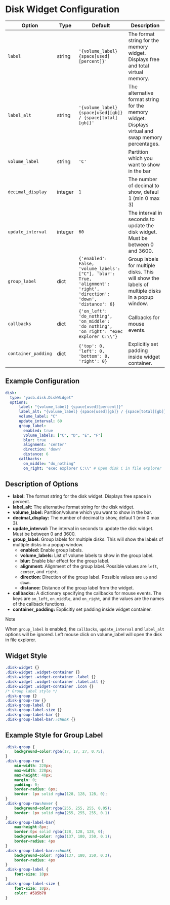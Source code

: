 # Disk Widget Configuration
| Option            | Type    | Default                                                                 | Description                                                                 |
|-------------------|---------|-------------------------------------------------------------------------|-----------------------------------------------------------------------------|
| `label`           | string  | `'{volume_label} {space[used][percent]}'`                        | The format string for the memory widget. Displays free and total virtual memory. |
| `label_alt`       | string  | `'{volume_label} {space[used][gb]} / {space[total][gb]}'`        | The alternative format string for the memory widget. Displays virtual and swap memory percentages. |
| `volume_label`       | string  | `'C'`        | Partition which you want to show in the bar |
| `decimal_display` | integer | `1`                                                                  | The number of decimal to show, defaul 1 (min 0 max 3) |
| `update_interval` | integer | `60`                                                                  | The interval in seconds to update the disk widget. Must be between 0 and 3600. |
| `group_label` | dict | `{'enabled': False, 'volume_labels': ["C"], 'blur': True, 'alignment': 'right', 'direction': 'down', 'distance': 6}` | Group labels for multiple disks. This will show the labels of multiple disks in a popup window. |
| `callbacks`       | dict    | `{'on_left': 'do_nothing', 'on_middle': 'do_nothing', 'on_right': "exec explorer C:\\"}` | Callbacks for mouse events. |
| `container_padding`  | dict | `{'top': 0, 'left': 0, 'bottom': 0, 'right': 0}`      | Explicitly set padding inside widget container. |


## Example Configuration

```yaml
disk:
  type: "yasb.disk.DiskWidget"
  options:
      label: "{volume_label} {space[used][percent]}"
      label_alt: "{volume_label} {space[used][gb]} / {space[total][gb]}"
      volume_label: "C"
      update_interval: 60
      group_label:
        enabled: true
        volume_labels: ["C", "D", "E", "F"]
        blur: true
        alignment: 'center'
        direction: 'down'
        distance: 6
      callbacks:
        on_middle: "do_nothing"
        on_right: "exec explorer C:\\" # Open disk C in file explorer
```

## Description of Options

- **label:** The format string for the disk widget. Displays free space in percent.
- **label_alt:** The alternative format string for the disk widget.
- **volume_label:** Partition/volume which you want to show in the bar.
- **decimal_display:** The number of decimal to show, defaul 1 (min 0 max 3).
- **update_interval:** The interval in seconds to update the disk widget. Must be between 0 and 3600.
- **group_label:** Group labels for multiple disks. This will show the labels of multiple disks in a popup window.
  - **enabled:** Enable group labels.
  - **volume_labels:** List of volume labels to show in the group label.
  - **blur:** Enable blur effect for the group label.
  - **alignment:** Alignment of the group label. Possible values are `left`, `center`, and `right`.
  - **direction:** Direction of the group label. Possible values are `up` and `down`.
  - **distance:** Distance of the group label from the widget.
- **callbacks:** A dictionary specifying the callbacks for mouse events. The keys are `on_left`, `on_middle`, and `on_right`, and the values are the names of the callback functions.
- **container_padding:** Explicitly set padding inside widget container.
 
> [!NOTE]
> When `group_label` is enabled, the `callbacks`, `update_interval` and `label_alt` options will be ignored. Left mouse click on volume_label will open the disk in file explorer.

## Widget Style
```css
.disk-widget {}
.disk-widget .widget-container {}
.disk-widget .widget-container .label {}
.disk-widget .widget-container .label.alt {}
.disk-widget .widget-container .icon {}
/* Group label style */
.disk-group {}
.disk-group-row {}
.disk-group-label {}
.disk-group-label-size {}
.disk-group-label-bar {}
.disk-group-label-bar::chunk {}
```

## Example Style for Group Label
```css
.disk-group {
    background-color:rgba(17, 17, 27, 0.75);
}
.disk-group-row {
    min-width: 220px;
    max-width: 220px;
    max-height: 40px;
    margin: 0;
    padding: 0;
    border-radius: 6px;
    border: 1px solid rgba(128, 128, 128, 0);
}
.disk-group-row:hover {
    background-color:rgba(255, 255, 255, 0.05);
    border: 1px solid rgba(255, 255, 255, 0.1)
}
.disk-group-label-bar{
    max-height:8px;
    border:0px solid rgba(128, 128, 128, 0);
    background-color: rgba(137, 180, 250, 0.1);
    border-radius: 4px
}
.disk-group-label-bar::chunk{
    background-color: rgba(137, 180, 250, 0.3);
    border-radius: 4px
}
.disk-group-label {
    font-size: 10px
}
.disk-group-label-size {
    font-size: 10px;
    color: #585b70
}
```
